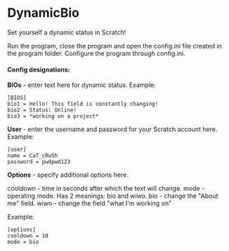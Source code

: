 # DynamicBio
Set yourself a dynamic status in Scratch!

Run the program, close the program and open the config.ini file created in the program folder.
Configure the program through config.ini.

#### Config designations:
**BIOs** - enter text here for dynamic status. Example:
```
[BIOS]
bio1 = Hello! This field is constantly changing!
bio2 = Status: Online!
bio3 = *working on a project*
```
**User** - enter the username and password for your Scratch account here. Example:
```
[user]
name = CaT_cRuSh
password = pwdpwd123
```
**Options** - specify additional options here.

cooldown - time in seconds after which the text will change.
mode - operating mode. Has 2 meanings: bio and wiwo. bio - change the "About me" field. wiwo - change the field "what I'm working on"

Example:
```
[options]
cooldown = 10
mode = bio
```
